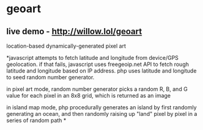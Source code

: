 # geoart

## live demo - http://willow.lol/geoart

location-based dynamically-generated pixel art

*javascript attempts to fetch latitude and longitude from device/GPS geolocation. if that fails, javascript uses freegeoip.net API to fetch rough latitude and longitude based on IP address. php uses latitude and longitude to seed random number generator.

in pixel art mode, random number generator picks a random R, B, and G value for each pixel in an 8x8 grid, which is returned as an image

in island map mode, php procedurally generates an island by first randomly generating an ocean, and then randomly raising up "land" pixel by pixel in a series of random path
*
